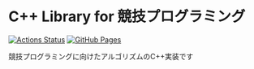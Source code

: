 # C++ Library for 競技プログラミング

[![Actions Status](https://github.com/noss3885/library_cpp/workflows/verify/badge.svg)](https://github.com/noss3885/library_cpp/actions)
[![GitHub Pages](https://img.shields.io/static/v1?label=GitHub+Pages&message=+&color=brightgreen&logo=github)](https://noss3885.github.io/library_cpp/)

競技プログラミングに向けたアルゴリズムのC++実装です
